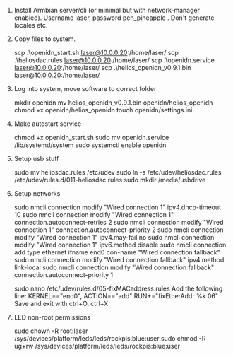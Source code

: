 1. Install Armbian server/cli (or minimal but with network-manager enabled). Username laser, password pen_pineapple . Don't generate locales etc.

2. Copy files to system. 

    scp .\openidn_start.sh laser@10.0.0.20:/home/laser/
	scp .\heliosdac.rules laser@10.0.0.20:/home/laser/
	scp .\openidn.service laser@10.0.0.20:/home/laser/
	scp .\helios_openidn_v0.9.1.bin laser@10.0.0.20:/home/laser/
	
3. Log into system, move software to correct folder

    mkdir openidn
	mv helios_openidn_v0.9.1.bin openidn/helios_openidn
	chmod +x openidn/helios_openidn
	touch openidn/settings.ini
	
4. Make autostart service

	chmod +x openidn_start.sh
	sudo mv openidn.service /lib/systemd/system
	sudo systemctl enable openidn
	
5. Setup usb stuff

	sudo mv heliosdac.rules /etc/udev
	sudo ln -s /etc/udev/heliosdac.rules /etc/udev/rules.d/011-heliosdac.rules
	sudo mkdir /media/usbdrive
	
6. Setup networks

	sudo nmcli connection modify "Wired connection 1" ipv4.dhcp-timeout 10
	sudo nmcli connection modify "Wired connection 1" connection.autoconnect-retries 2
	sudo nmcli connection modify "Wired connection 1" connection.autoconnect-priority 2
	sudo nmcli connection modify "Wired connection 1" ipv4.may-fail no
	sudo nmcli connection modify "Wired connection 1" ipv6.method disable
	sudo nmcli connection add type ethernet ifname end0 con-name "Wired connection fallback"
	sudo nmcli connection modify "Wired connection fallback" ipv4.method link-local
	sudo nmcli connection modify "Wired connection fallback" connection.autoconnect-priority 1
	
	sudo nano /etc/udev/rules.d/05-fixMACaddress.rules
	Add the following line: KERNEL=="end0", ACTION=="add" RUN+="fixEtherAddr %k 06"
	Save and exit with ctrl+O, ctrl+X
	
6. LED non-root permissions

	sudo chown -R root:laser /sys/devices/platform/leds/leds/rockpis\:blue\:user
	sudo chmod -R ug+rw /sys/devices/platform/leds/leds/rockpis\:blue\:user
	
	
